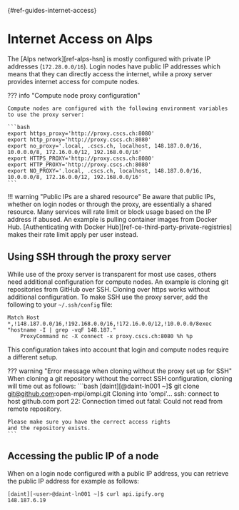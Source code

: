[](){#ref-guides-internet-access}
# Internet Access on Alps

The [Alps network][ref-alps-hsn] is mostly configured with private IP addresses (`172.28.0.0/16`).
Login nodes have public IP addresses which means that they can directly access the internet, while a proxy server provides internet access for compute nodes.

??? info "Compute node proxy configuration"

    Compute nodes are configured with the following environment variables to use the proxy server:
    
    ```bash
    export https_proxy='http://proxy.cscs.ch:8080'
    export http_proxy='http://proxy.cscs.ch:8080'
    export no_proxy='.local, .cscs.ch, localhost, 148.187.0.0/16, 10.0.0.0/8, 172.16.0.0/12, 192.168.0.0/16'
    export HTTPS_PROXY='http://proxy.cscs.ch:8080'
    export HTTP_PROXY='http://proxy.cscs.ch:8080'
    export NO_PROXY='.local, .cscs.ch, localhost, 148.187.0.0/16, 10.0.0.0/8, 172.16.0.0/12, 192.168.0.0/16'
    ```

!!! warning "Public IPs are a shared resource"
    Be aware that public IPs, whether on login nodes or through the proxy, are essentially a shared resource.
    Many services will rate limit or block usage based on the IP address if abused.
    An example is pulling container images from Docker Hub.
    [Authenticating with Docker Hub][ref-ce-third-party-private-registries] makes their rate limit apply per user instead.

## Using SSH through the proxy server 

While use of the proxy server is transparent for most use cases, others need additional configuration for compute nodes.
An example is cloning git repositories from GitHub over SSH.
Cloning over https works without additional configuration.
To make SSH use the proxy server, add the following to your `~/.ssh/config` file:

``` title="~/.ssh/config"
Match Host *,!148.187.0.0/16,!192.168.0.0/16,!172.16.0.0/12,!10.0.0.0/8exec "hostname -I | grep -vqF 148.187."
    ProxyCommand nc -X connect -x proxy.cscs.ch:8080 %h %p
```

This configuration takes into account that login and compute nodes require a different setup.

??? warning "Error message when cloning without the proxy set up for SSH"
    When cloning a git repository without the correct SSH configuration, cloning will time out as follows:
    ```bash
    [daint][<user>@daint-ln001 ~]$ git clone git@github.com:open-mpi/ompi.git
    Cloning into 'ompi'...
    ssh: connect to host github.com port 22: Connection timed out
    fatal: Could not read from remote repository.

    Please make sure you have the correct access rights
    and the repository exists.
    ```

## Accessing the public IP of a node

When on a login node configured with a public IP address, you can retrieve the public IP address for example as follows:

```bash
[daint][<user>@daint-ln001 ~]$ curl api.ipify.org
148.187.6.19
```
